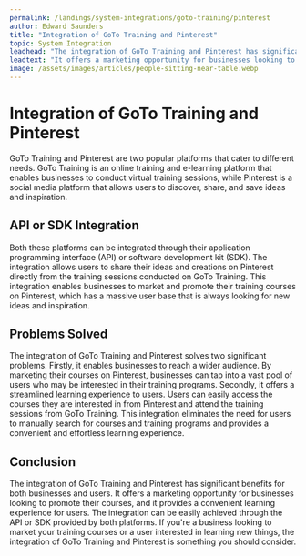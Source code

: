```yaml
---
permalink: /landings/system-integrations/goto-training/pinterest
author: Edward Saunders
title: "Integration of GoTo Training and Pinterest"
topic: System Integration
leadhead: "The integration of GoTo Training and Pinterest has significant benefits for both businesses and users"
leadtext: "It offers a marketing opportunity for businesses looking to promote their courses, and it provides a convenient learning experience for users. The integration can be easily achieved through the API or SDK provided by both platforms. If you're a business looking to market your training courses or a user interested in learning new things, the integration of GoTo Training and Pinterest is something you should consider."
image: /assets/images/articles/people-sitting-near-table.webp
---
```

<div class="arttext">	<h1>Integration of GoTo Training and Pinterest</h1>
	<p>GoTo Training and Pinterest are two popular platforms that cater to different needs. GoTo Training is an online training and e-learning platform that enables businesses to conduct virtual training sessions, while Pinterest is a social media platform that allows users to discover, share, and save ideas and inspiration.</p>
	<h2>API or SDK Integration</h2>
	<p>Both these platforms can be integrated through their application programming interface (API) or software development kit (SDK). The integration allows users to share their ideas and creations on Pinterest directly from the training sessions conducted on GoTo Training. This integration enables businesses to market and promote their training courses on Pinterest, which has a massive user base that is always looking for new ideas and inspiration.</p>
	<h2>Problems Solved</h2>
	<p>The integration of GoTo Training and Pinterest solves two significant problems. Firstly, it enables businesses to reach a wider audience. By marketing their courses on Pinterest, businesses can tap into a vast pool of users who may be interested in their training programs. Secondly, it offers a streamlined learning experience to users. Users can easily access the courses they are interested in from Pinterest and attend the training sessions from GoTo Training. This integration eliminates the need for users to manually search for courses and training programs and provides a convenient and effortless learning experience.</p>
	<h2>Conclusion</h2>
	<p>The integration of GoTo Training and Pinterest has significant benefits for both businesses and users. It offers a marketing opportunity for businesses looking to promote their courses, and it provides a convenient learning experience for users. The integration can be easily achieved through the API or SDK provided by both platforms. If you're a business looking to market your training courses or a user interested in learning new things, the integration of GoTo Training and Pinterest is something you should consider.</p>
</div>
